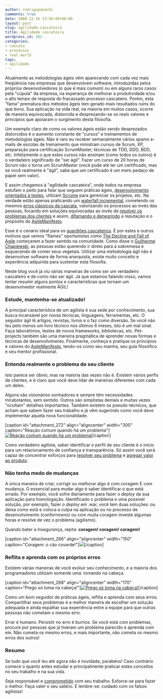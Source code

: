 ```yaml
---
author: rodrigopanachi
comments: true
date: 2008-12-16 13:50:09+00:00
layout: post
slug: agilidade-cascateira
title: Agilidade cascateira
wordpress_id: 262
categories:
- cascata
- processos
- real world
tags:
- agilidade
---
```


Atualmente as metodologias ágeis vêm aparecendo com cada vez mais freqüência nas empresas que desenvolvem software, introduzidas pelos próprios desenvolvedores (o que é mais comum) ou em alguns raros casos pela "cúpula" da empresa, na esperança de melhorar a produtividade e/ou o alto tempo de resposta do fracassado processo cascateiro. Porém, esta "fama" prematura dos métodos ágeis tem gerado mais resultados ruins do que bons. Sua aplicação na vida real, na maioria em muitos casos, ocorre de maneira equivocada, distorcida e desprezando-se os reais valores e princípios que apoiaram o surgimento desta filosofia.

Um exemplo claro de como os valores ágeis estão sendo desprezados distorcidos é o aumento constante de "cursos" e treinamentos de metodologias ágeis. Não é raro eu receber semanalmente vários spams e-mails de escolas de treinamento que ministram cursos de Scrum, XP, preparação para certificação ScrumMaster, técnicas de TDD, DDD, BDD, etc. Infelizmente o que estes cursos não ensinam (como todos os outros) é o verdadeiro significado de "ser ágil". Fazer um curso de 20 horas de Scrum não o torna um ScrumMaster (você pode até ter um certificado, mas se você realmente é "ágil", sabe que um certificado é um mero pedaço de papel sem valor).

E assim chegamos à "agilidade cascateira", onde todos na empresa estufam o peito para falar que seguem práticas ágeis, [desenvolvimento orientados à testes](http://pindureta.wordpress.com/2008/12/02/dialogo-imaginario-baseado-em-fatos-reais/), utilizam [Scrume](http://fmeyer.org/archives/2008/11/20/o-scrume/) para gerenciar os projetos, etc. Na verdade estão apenas praticando um [waterfall incremental](http://1up4dev.org/2008/06/waterfalling/), cometendo os mesmos [erros clássicos da cascata](http://1up4dev.org/2008/10/software-e-sobre-investimento/), valorizando os processos ao invés das pessoas, focando em soluções equivocadas ao invés de [resolver os problemas dos clientes](http://1up4dev.org/2008/11/foco-no-problema/) e assim, [difamando e denegrindo](http://1up4dev.org/2008/10/a-perpetuacao-da-especie/) a reputação e o propósito do [AgileManifesto](http://agilemanifesto.org/).

Esse é o cenário ideal para os [guardiões cascateiros](http://1up4dev.org/2008/11/os-guardioes-da-cascata/). É por estes e outros motivos que vemos "flames" oportunistas como [The Decline and Fall of Agile](http://jamesshore.com/Blog/The-Decline-and-Fall-of-Agile.html) começarem a fazer sentido na comunidade. Como disse o [Guilherme Chapiewski](http://gc.blog.br/2008/11/22/agile-indo-para-o-buraco/), as pessoas estão querendo ir direto para a sobremesa e esquecendo de comer seus vegetais. Utilizar uma metodologia ágil não é desenvolver software de forma anarquista, existe muito conceito e experiência adquirida para sustentar esta filosofia.

Neste blog você já viu várias maneiras de como ser um verdadeiro cascateiro e de como não ser ágil. Já que estamos falando nisso, vamos tentar resumir alguns pontos e características que tornam um desenvolvedor realmente ÁGIL!


### Estude, mantenha-se atualizado!


A principal característica de um agilista é sua sede por conhecimento, sua busca incansável por novas técnicas, linguagens, ferramentas, etc. O seguidor ágil lê artigos, revistas, livros e o faz como diversão. Se você não leu pelo menos um livro técnico nos últimos 6 meses, isto é um mal sinal. Faça laboratórios, testes de novos frameworks, bibliotecas, etc. Pet-projects também são uma maneira pragmática de aprender novas formas e técnicas de desenvolvimento. Finalmente, conheça e pratique os princípios e valores do [AgileManifesto](http://agilemanifesto.org/principles.html), tendo-os como seu mantra, seu guia filosófico e seu mentor profissional.


### Entenda realmente o problema do seu cliente


Isto parece ser óbvio, mas na maioria das vezes não é. Existem vários perfis de clientes, e é claro que você deve lidar de maneiras diferentes com cada um deles.

Alguns são visionários sonhadores e sempre têm necessidades mirabolantes, sem sentido. Outros são simplistas demais e muitas vezes "ocultam" detalhes importantes. Também existem os pseudo-técnicos, que acham que sabem fazer seu trabalho e já vêm sugerindo como você deve implementar aquela nova funcionalidade.

[caption id="attachment_272" align="aligncenter" width="300" caption="Reação comum quando há um problema"][![Reação comum quando há um problema](http://1up4dev.org/wp-content/uploads/2008/12/imagem_spam_problem-300x181.jpg)](http://1up4dev.org/wp-content/uploads/2008/12/imagem_spam_problem.jpg)[/caption]

Como verdadeiro agilista, saber identificar o perfil de seu cliente é o início para um relacionamento de confiança e transparência. Só assim você será capaz de concentrar esforços para [resolver seu problema](http://1up4dev.org/2008/11/foco-no-problema/) e [agregar valor ao produto](http://1up4dev.org/2008/10/software-e-sobre-investimento/).


### Não tenha medo de mudanças


A única maneira de criar, corrigir ou melhorar algo é com coragem E com mudança. O essencial para mudar algo é saber identificar o que está errado. Por exemplo, você sofre diariamente para fazer o _deploy_ da sua aplicação para homologação. Identificado o problema e uma possível solução, por exemplo, fazer o _deploy_ em .war, você tem duas soluções: ou deixa como está e coloca a culpa na aplicação ou no processo de desenvolvimento (conformismo) ou com muita coragem investe algumas horas e resolve de vez o problema (agilismo).

Quando bater a insegurança, repita: **coragem! coragem! coragem!**

[caption id="attachment_266" align="aligncenter" width="150" caption="Coragem: o cão covarde!"][![](http://1up4dev.org/wp-content/uploads/2008/12/coragemcaocovarde.jpg)](http://1up4dev.org/wp-content/uploads/2008/12/coragemcaocovarde.jpg)[/caption]


### Reflita e aprenda com os próprios erros


Existem várias maneiras de você evoluir seu conhecimento, e a maioria dos programadores utilizam somente uma: tomando na cabeça.

[caption id="attachment_268" align="aligncenter" width="170" caption="Prego só toma na cabeça!"][![Prego só toma na cabeça!](http://1up4dev.org/wp-content/uploads/2008/12/fotopregocomcabeca.jpg)](http://1up4dev.org/wp-content/uploads/2008/12/fotopregocomcabeca.jpg)[/caption]

Como um bom seguidor de práticas ágeis, reflita e aprenda com seus erros. Compartilhar seus problemas é a melhor maneira de escolher um solução adequada e ainda espalhar sua experiência entre a equipe para que outras pessoas não cometam o mesmo erro.

Errar é humano. Persistir no erro é burrice. Se você está com problemas, procure por pessoas que já tiveram um problema parecido e aprenda com ele. Não cometa os mesmo erros, e mais importante, não cometa os mesmo erros dos outros!


### Resumo


Se tudo que você leu até agora não é novidade, parabéns! Caso contrário comece o quanto antes estudar e principalmente praticar estes conceitos no seu trabalho e na sua vida.

Seja responsável e [comprometido](http://www.velhosabio.com.br/mensagem.exibir.php?codmsg=297) com seu trabalho. Esforce-se para fazer o melhor. Faça valer o seu salário. E lembre-se: cuidado com os falsos agilistas!
